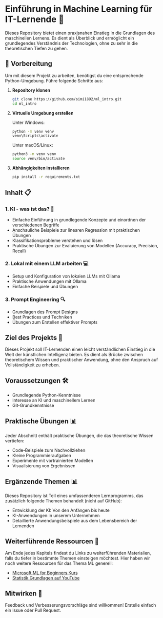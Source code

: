 # Einführung in Machine Learning für IT-Lernende 🤖

Dieses Repository bietet einen praxisnahen Einstieg in die Grundlagen des
maschinellen Lernens. Es dient als Überblick und ermöglicht ein grundlegendes
Verständnis der Technologien, ohne zu sehr in die theoretischen Tiefen zu gehen.

## 🚀 Vorbereitung

Um mit diesem Projekt zu arbeiten, benötigst du eine entsprechende
Python-Umgebung. Führe folgende Schritte aus:

1. **Repository klonen**

   ```bash
   git clone https://github.com/simi1892/ml_intro.git
   cd ml_intro
   ```

2. **Virtuelle Umgebung erstellen**

   Unter Windows:

   ```bash
   python -m venv venv
   venv\Scripts\activate
   ```

   Unter macOS/Linux:

   ```bash
   python3 -m venv venv
   source venv/bin/activate
   ```

3. **Abhängigkeiten installieren**

   ```bash
   pip install -r requirements.txt
   ```

## Inhalt 📋

### 1. KI - was ist das? 🧠

- Einfache Einführung in grundlegende Konzepte und einordnen der verschiedenen
  Begriffe
- Anschauliche Beispiele zur linearen Regression mit praktischen Übungen
- Klassifikationsprobleme verstehen und lösen
- Praktische Übungen zur Evaluierung von Modellen (Accuracy, Precision, Recall)

### 2. Lokal mit einem LLM arbeiten 💻

- Setup und Konfiguration von lokalen LLMs mit Ollama
- Praktische Anwendungen mit Ollama
- Einfache Beispiele und Übungen

### 3. Prompt Engineering 🔍

- Grundlagen des Prompt Designs
- Best Practices und Techniken
- Übungen zum Erstellen effektiver Prompts

## Ziel des Projekts 🎯

Dieses Projekt soll IT-Lernenden einen leicht verständlichen Einstieg in die
Welt der künstlichen Intelligenz bieten. Es dient als Brücke zwischen
theoretischem Wissen und praktischer Anwendung, ohne den Anspruch auf
Vollständigkeit zu erheben.

## Voraussetzungen 🛠️

- Grundlegende Python-Kenntnisse
- Interesse an KI und maschinellem Lernen
- Git-Grundkenntnisse

## Praktische Übungen 📊

Jeder Abschnitt enthält praktische Übungen, die das theoretische Wissen
vertiefen:

- Code-Beispiele zum Nachvollziehen
- Kleine Programmieraufgaben
- Experimente mit vortrainierten Modellen
- Visualisierung von Ergebnissen

## Ergänzende Themen 📊

Dieses Repository ist Teil eines umfassenderen Lernprogramms, das zusätzlich
folgende Themen behandelt (nicht auf GitHub):

- Entwicklung der KI: Von den Anfängen bis heute
- KI-Anwendungen in unserem Unternehmen
- Detaillierte Anwendungsbeispiele aus dem Lebensbereich der Lernenden

## Weiterführende Ressourcen 🔗

Am Ende jedes Kapitels findest du Links zu weiterführenden Materialien, falls du
tiefer in bestimmte Themen einsteigen möchtest. Hier haben wir noch weitere
Ressourcen für das Thema ML generell:

- [Microsoft ML for Beginners Kurs](https://github.com/microsoft/ML-For-Beginners)
- [Statistik Grundlagen auf YouTube](https://www.youtube.com/watch?v=Gv9_4yMHFhI&list=PLblh5JKOoLUICTaGLRoHQDuF_7q2GfuJF)

## Mitwirken 📝

Feedback und Verbesserungsvorschläge sind willkommen! Erstelle einfach ein Issue
oder Pull Request.
